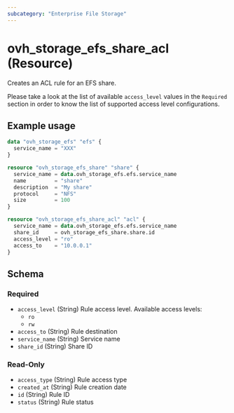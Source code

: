 ```yaml
---
subcategory: "Enterprise File Storage"
---
```


# ovh_storage_efs_share_acl (Resource)

Creates an ACL rule for an EFS share.

Please take a look at the list of available `access_level` values in the `Required` section in order to know the list of supported access level configurations.

## Example usage

```terraform
data "ovh_storage_efs" "efs" {
  service_name = "XXX"
}

resource "ovh_storage_efs_share" "share" {
  service_name = data.ovh_storage_efs.efs.service_name
  name         = "share"
  description  = "My share"
  protocol     = "NFS"
  size         = 100
}

resource "ovh_storage_efs_share_acl" "acl" {
  service_name = data.ovh_storage_efs.efs.service_name
  share_id     = ovh_storage_efs_share.share.id
  access_level = "ro"
  access_to    = "10.0.0.1"
}
```

<!-- schema generated by tfplugindocs -->
## Schema

### Required

- `access_level` (String) Rule access level. Available access levels:
  * `ro`
  * `rw`
- `access_to` (String) Rule destination
- `service_name` (String) Service name
- `share_id` (String) Share ID

### Read-Only

- `access_type` (String) Rule access type
- `created_at` (String) Rule creation date
- `id` (String) Rule ID
- `status` (String) Rule status
